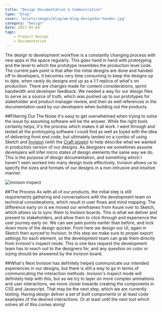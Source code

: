 ```yaml
---
title: "Design Documentation & Communication"
type: "blog"
cover: "assets/images/blog/wm-blog-designdoc-header.jpg"
category: "Design"
date: 2017-05-04
tags:
    - Product Design
    - Documentation
---
```

The design to development workflow is a constantly changing process with new apps in the space regularly. This goes hand in hand with prototyping and the level to which the prototype resembles the production level code. The current pain point is that after the initial designs are done and handed off to developers, it becomes very time consuming to keep the designs up to date, when rarely do designs end up as a 1:1 replica of what's on production. There are changes made for content considerations, sprint bandwidth and developer feedback. We needed a way for our design files to serve as a source of truth, which was pushed up to our prototypes for stakeholder and product manager review, and then as well references in the documentation used by our developers when building out the products.

##Filtering Out The Noise
It's easy to get overwhelmed when trying to solve the issue by assuming software will be the answer. While the right tools certainly helps, it's the process which makes it all work. I went through and tested all the prototyping software I could find as well as toyed with the idea of delivering front end code, but ultimately landed on a combo of using Sketch and [Invision](https://www.invisionapp.com/) (with the [Craft plugin](https://www.invisionapp.com/craft)) to help describe what we wanted in production version of our designs. As designers we sometimes assume developers will infer micro states of design elements the same way we do. This is the purpose of design documentation, and something which I haven't seen worked into many design tools effectively. Invision allows us to specify the sizes and formats of our designs in a non-intrusive and intuitive manner.  

![invision inspect](/assets/images/blog/wm-blog-designdoc-body.jpg)

##The Process
As with all of our products, the initial step is still requirements gathering and conversations with the development team on technical considerations, which result in user flows and mind mapping. The difference early on is we moved our wireframes from Axure over to Sketch, which allows us to sync them to Invision boards. This is what we deliver and present to stakeholders, and allow them to click through and experience the user journey early on. We can see pain points earlier than before, and lock down more of the design quicker. From here we design our UI, again in Sketch then synced to Invision. In this step we make sure to proper export settings for each element, so the development team can grab them directly from Invision's inspect mode. This is one less request the development team has to reach out to the designers for, and any question on color or sizing should be answered by the Invision board.

##What's Next
Invision has definitely helped communicate our intended experiences in our designs, but there is still a way to go in terms of communicating the interaction methods. Invision's inspect mode will definitely help with this, but as we try to layer on more complex animations and user interactions, we move closer towards creating the components in CSS and Javascript. That may be the next step, which we are currently testing. Having design deliver a set of built components or at least code examples of the desired interactions. Or at least until the next tool which solves all of this comes along!
